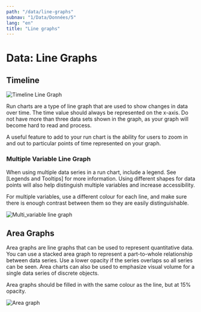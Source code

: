 ```yaml
---
path: "/data/line-graphs"
subnav: "1/Data/Données/5"
lang: "en"
title: "Line graphs"
---
```


# Data: Line Graphs

## Timeline

![Timeline Line Graph](https://github.com/gctools-outilsgc/design-system/blob/master/documentation/examples/line%20graph.png)

Run charts are a type of line graph that are used to show changes in data over time. The time value should always be represented on the x-axis. Do not have more than three data sets shown in the graph, as your graph will become hard to read and process.

A useful feature to add to your run chart is the ability for users to zoom in and out to particular points of time represented on your graph.


### Multiple Variable Line Graph

When using multiple data series in a run chart, include a legend. See [Legends and Tooltips] for more information. Using different shapes for data points will also help distinguish multiple variables and increase accessibility.

For multiple variables, use a different colour for each line, and make sure there is enough contrast between them so they are easily distinguishable.

![Multi_variable line graph](https://github.com/gctools-outilsgc/design-system/blob/master/documentation/examples/line%20graph_2.png)


## Area Graphs

Area graphs are line graphs that can be used to represent quantitative data. You can use a stacked area graph to represent a part-to-whole relationship between data series. Use a lower opacity if the series overlaps so all series can be seen.  Area charts can also be used to emphasize visual volume for a single data series of discrete objects.

Area graphs should be filled in with the same colour as the line, but at 15% opacity.

![Area graph](https://github.com/gctools-outilsgc/design-system/blob/master/documentation/examples/area%20graph.png)
